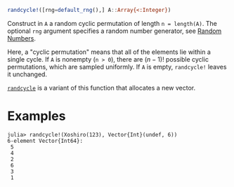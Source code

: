 ```julia
randcycle!([rng=default_rng(),] A::Array{<:Integer})
```

Construct in `A` a random cyclic permutation of length `n = length(A)`. The optional `rng` argument specifies a random number generator, see [Random Numbers](@ref).

Here, a "cyclic permutation" means that all of the elements lie within a single cycle. If `A` is nonempty (`n > 0`), there are $(n-1)!$ possible cyclic permutations, which are sampled uniformly.  If `A` is empty, `randcycle!` leaves it unchanged.

[`randcycle`](@ref) is a variant of this function that allocates a new vector.

# Examples

```jldoctest
julia> randcycle!(Xoshiro(123), Vector{Int}(undef, 6))
6-element Vector{Int64}:
 5
 4
 2
 6
 3
 1
```
